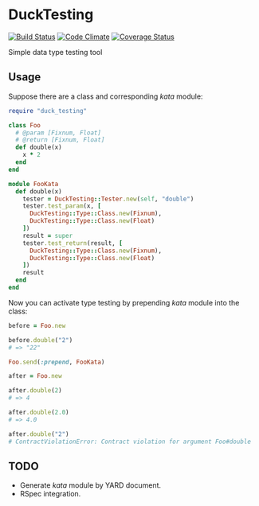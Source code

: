 # DuckTesting

[![Build Status](https://travis-ci.org/yuku-t/duck_testing.svg?branch=master)](https://travis-ci.org/yuku-t/duck_testing) [![Code Climate](https://codeclimate.com/github/yuku-t/duck_testing/badges/gpa.svg)](https://codeclimate.com/github/yuku-t/duck_testing) [![Coverage Status](https://coveralls.io/repos/yuku-t/duck_testing/badge.svg)](https://coveralls.io/r/yuku-t/duck_testing)

Simple data type testing tool

## Usage

Suppose there are a class and corresponding _kata_ module:

```rb
require "duck_testing"

class Foo
  # @param [Fixnum, Float]
  # @return [Fixnum, Float]
  def double(x)
    x * 2
  end
end

module FooKata
  def double(x)
    tester = DuckTesting::Tester.new(self, "double")
    tester.test_param(x, [
      DuckTesting::Type::Class.new(Fixnum),
      DuckTesting::Type::Class.new(Float)
    ])
    result = super
    tester.test_return(result, [
      DuckTesting::Type::Class.new(Fixnum),
      DuckTesting::Type::Class.new(Float)
    ])
    result
  end
end
```

Now you can activate type testing by prepending _kata_ module into the class:

```rb
before = Foo.new

before.double("2")
# => "22"

Foo.send(:prepend, FooKata)

after = Foo.new

after.double(2)
# => 4

after.double(2.0)
# => 4.0

after.double("2")
# ContractViolationError: Contract violation for argument Foo#double
```

## TODO

- Generate _kata_ module by YARD document.
- RSpec integration.
